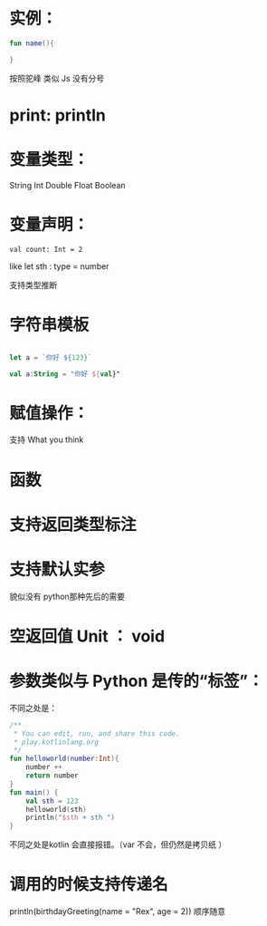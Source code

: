 # 实例：
```kotlin
fun name(){

}
```
按照驼峰
类似 Js 没有分号
# print: println
# 变量类型：
String Int Double Float Boolean

# 变量声明：
```
val count: Int = 2
```
like 
let sth : type = number

支持类型推断
# 字符串模板
```js

let a = `你好 ${123}`
```
```kotlin
val a:String = "你好 ${val}"
```
# 赋值操作：
支持 What you think


# 函数
# 支持返回类型标注
# 支持默认实参
貌似没有 python那种先后的需要
# 空返回值 Unit ： void

# 参数类似与 Python 是传的“标签”：

不同之处是：
```kotlin
/**
 * You can edit, run, and share this code.
 * play.kotlinlang.org
 */
fun helloworld(number:Int){
    number ++
    return number
}
fun main() {
    val sth = 123
    helloworld(sth)
    println("$sth + sth ")
}

```
不同之处是kotlin 会直接报错。（var 不会，但仍然是拷贝纸 ）
# 调用的时候支持传递名
println(birthdayGreeting(name = "Rex", age = 2))
顺序随意

